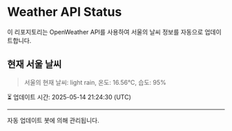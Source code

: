 
# Weather API Status

이 리포지토리는 OpenWeather API를 사용하여 서울의 날씨 정보를 자동으로 업데이트합니다.

## 현재 서울 날씨
> 서울의 현재 날씨: light rain, 온도: 16.56°C, 습도: 95%

⏳ 업데이트 시간: 2025-05-14 21:24:30 (UTC)

---
자동 업데이트 봇에 의해 관리됩니다.
